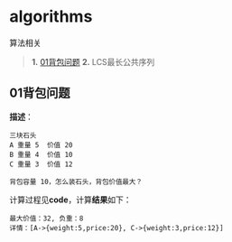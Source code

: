 # algorithms
算法相关
> **1.** [01背包问题](README.md#01背包问题)
> **2.** LCS最长公共序列



## 01背包问题

**描述**：
```
三块石头  
A 重量 5  价值 20
B 重量 4  价值 10
C 重量 3  价值 12

背包容量 10，怎么装石头，背包价值最大？
```

计算过程见**code**，计算**结果**如下：
```
最大价值：32, 负重：8 
详情：[A->{weight:5,price:20}, C->{weight:3,price:12}]
```